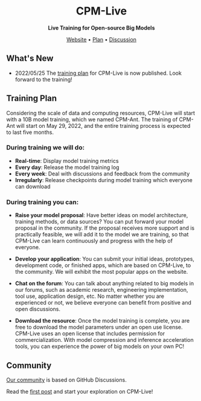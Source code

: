 <div align="center">

<h1>CPM-Live</h1>

**Live Training for Open-source Big Models**

<p align="center">
   <a href="https://live.openbmb.org/" target="_blank">Website</a> • <a href="./plans/CPM-Live训练计划书.md" target="_blank">Plan</a> • <a href="https://github.com/OpenBMB/CPM-Live/discussions">Discussion</a>
<br>
</p>


</div>

## What's New
- 2022/05/25 The [training plan](./plans/CPM-Live训练计划书.md) for CPM-Live is now published. Look forward to the training! 


## Training Plan
Considering the scale of data and computing resources, CPM-Live will start with a 10B model training, which we named CPM-Ant. The training of CPM-Ant will start on May 29, 2022, and the entire training process is expected to last five months.

### During training we will do:

- **Real-time**: Display model training metrics
- **Every day**: Release the model training log
- **Every week**: Deal with discussions and feedback from the community
- **Irregularly**: Release checkpoints during model training which everyone can download


### During training you can:

- **Raise your model proposal**: Have better ideas on model architecture, training methods, or data sources? You can put forward your model proposal in the community. If the proposal receives more support and is practically feasible, we will add it to the model we are training, so that CPM-Live can learn continuously and progress with the help of everyone.

- **Develop your application**: You can submit your initial ideas, prototypes, development code, or finished apps, which are based on CPM-Live, to the community. We will exhibit the most popular apps on the website.

- **Chat on the forum**: You can talk about anything related to big models in our forums, such as academic research, engineering implementation, tool use, application design, etc. No matter whether you are experienced or not, we believe everyone can benefit from positive and open discussions.

- **Download the resource**: Once the model training is complete, you are free to download the model parameters under an open use license. CPM-Live uses an open license that includes permission for commercialization. With model compression and inference acceleration tools, you can experience the power of big models on your own PC!

## Community

[Our community](https://github.com/OpenBMB/CPM-Live/discussions) is based on GitHub Discussions. 

Read the [first post](https://github.com/OpenBMB/CPM-Live/discussions/1) and start your exploration on CPM-Live!





